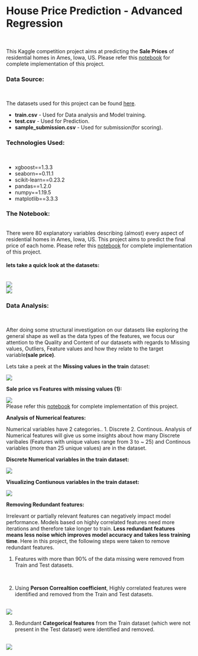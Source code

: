 # <b>House Price Prediction - Advanced Regression</b>
<br>

This Kaggle competition project aims at predicting the <b>Sale Prices</b> of residential homes in Ames, Iowa, US. Please refer this <a href="https://github.com/J-R-1/J-R-1/blob/main/Kaggle%20project%20-%20House%20Price%20Prediction/House%20Price%20Prediction%20-%20Kaggle%20Project.ipynb">notebook</a> for complete implementation of this project.

### <b>Data Source:</b>
<br>

The datasets used for this project can be found <a href="https://www.kaggle.com/competitions/house-prices-advanced-regression-techniques/data">here</a>. 
<br>
<ul>
  <li><b>train.csv</b> - Used for Data analysis and Model training.</li>
  <li><b>test.csv</b> - Used for Prediction.</li>
  <li><b>sample_submission.csv</b> - Used for submission(for scoring).</li>
</ul>


### <b>Technologies Used:</b>
<br>
<ul>
  <li>xgboost==1.3.3</li>
  <li>seaborn==0.11.1</li>
  <li>scikit-learn==0.23.2</li>
  <li>pandas==1.2.0</li>
  <li>numpy==1.19.5</li>
  <li>matplotlib==3.3.3</li>
  </ul>
  
 
 ### <b>The Notebook:</b>
 <br>
 There were 80 explanatory variables describing (almost) every aspect of residential homes in Ames, Iowa, US. This project aims to predict the final price of each home. Please refer this <a href="https://github.com/J-R-1/J-R-1/blob/main/Kaggle%20project%20-%20House%20Price%20Prediction/House%20Price%20Prediction%20-%20Kaggle%20Project.ipynb">notebook</a> for complete implementation of this project.
<br>

#### <b> lets take a quick look at the datasets:</b>
<br>

<img src="https://github.com/J-R-1/J-R-1/blob/main/Kaggle%20project%20-%20House%20Price%20Prediction/hp_1.png" />

<br>
<img src="https://github.com/J-R-1/J-R-1/blob/main/Kaggle%20project%20-%20House%20Price%20Prediction/hp_2.png" />


### <b>Data Analysis:</b>
<br>

After doing some structural investigation on our datasets like exploring the general shape as well as the data types of the features, we focus our attention to the Quality and Content of our datasets with regards to Missing values, Outliers, Feature values and how they relate to the target variable<b>(sale price)</b>.
<br>


Lets take a peek at the <b>Missing values in the train</b> dataset:
<br>

<img src="https://github.com/J-R-1/J-R-1/blob/main/Kaggle%20project%20-%20House%20Price%20Prediction/hp_3.png" />
<br>

<b>Sale price vs Features with missing values (1):</b>
<br>

<img src="https://github.com/J-R-1/J-R-1/blob/main/Kaggle%20project%20-%20House%20Price%20Prediction/hp_4.png" />
<br>
Please refer this <a href="https://github.com/J-R-1/J-R-1/blob/main/Kaggle%20project%20-%20House%20Price%20Prediction/House%20Price%20Prediction%20-%20Kaggle%20Project.ipynb">notebook</a> for complete implementation of this project.
<br>


<b>Analysis of Numerical features:</b>
<br>

Numerical variables have 2 categories.. 1. Discrete 2. Continous. Analysis of Numerical features will give us some insights about how many Discrete varibales (Features with unique values range from 3 to ~ 25) and Continous variables (more than 25 unique values) are in the dataset.


<b>Discrete Numerical variables in the train dataset:</b>
<br>

<img src="https://github.com/J-R-1/J-R-1/blob/main/Kaggle%20project%20-%20House%20Price%20Prediction/hp_5.png" />


<b>Visualizing Contiunous variables in the train dataset:</b>
<br>

<img src="https://github.com/J-R-1/J-R-1/blob/main/Kaggle%20project%20-%20House%20Price%20Prediction/hp_6.png" />
<br>

<b>Removing Redundant features:</b>
<br>

Irrelevant or partially relevant features can negatively impact model performance. Models based on highly correlated features need more iterations and therefore take longer to train. <b>Less redundant features means less noise which improves model accuracy and takes less training time</b>. Here in this project, the following steps were taken to remove redundant features.
<br>


1. Features with more than 90% of the data missing were removed from Train and Test datasets.
<br>

2. Using <b>Person Correaltion coefficient</b>, Highly correlated features were identified and removed from the Train and Test datasets.
<br>
<img src="https://github.com/J-R-1/J-R-1/blob/main/Kaggle%20project%20-%20House%20Price%20Prediction/hp_7.png" />


3. Redundant <b>Categorical features</b> from the Train dataset (which were not present in the Test dataset) were identified and removed.
<br>
<img src="https://github.com/J-R-1/J-R-1/blob/main/Kaggle%20project%20-%20House%20Price%20Prediction/hp_8.png" />







  

 



